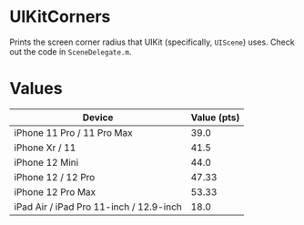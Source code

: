 # UIKitCorners

Prints the screen corner radius that UIKit (specifically, `UIScene`) uses. Check out the code in `SceneDelegate.m`.

# Values

| Device | Value (pts) |
|--|--|
| iPhone 11 Pro / 11 Pro Max | 39.0 |
| iPhone Xr / 11 | 41.5 |
| iPhone 12 Mini | 44.0 |
| iPhone 12 / 12 Pro | 47.33 |
| iPhone 12 Pro Max | 53.33 |
| iPad Air / iPad Pro 11-inch / 12.9-inch | 18.0 |
